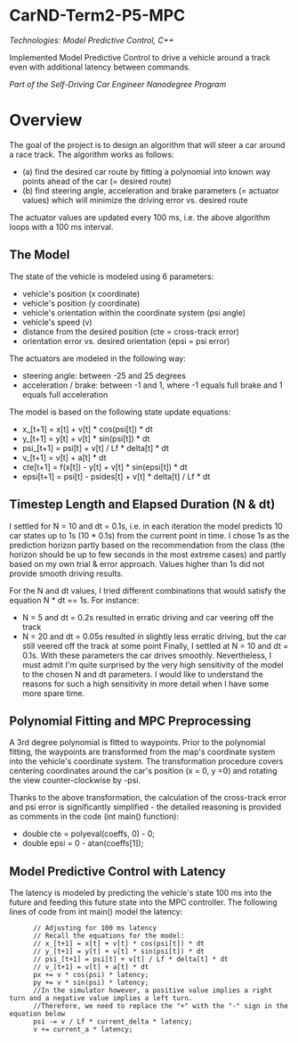 # CarND-Term2-P5-MPC

_Technologies: Model Predictive Control, C++_

Implemented Model Predictive Control to drive a vehicle around a track even with additional latency between commands.

_Part of the Self-Driving Car Engineer Nanodegree Program_

# Overview

The goal of the project is to design an algorithm that will steer a car around a race track. The algorithm works as follows:
* (a) find the desired car route by fitting a polynomial into known way points ahead of the car (= desired route)
* (b) find steering angle, acceleration and brake parameters (= actuator values) which will minimize the driving error vs. desired route

The actuator values are updated every 100 ms, i.e. the above algorithm loops with a 100 ms interval.

## The Model

The state of the vehicle is modeled using 6 parameters:
* vehicle's position (x coordinate)
* vehicle's position (y coordinate)
* vehicle's orientation within the coordinate system (psi angle)
* vehicle's speed (v)
* distance from the desired position (cte = cross-track error)
* orientation error vs. desired orientation (epsi = psi error)

The actuators are modeled in the following way:
* steering angle: between -25 and 25 degrees
* acceleration / brake: between -1 and 1, where -1 equals full brake and 1 equals full acceleration

The model is based on the following state update equations:
* x_[t+1] = x[t] + v[t] * cos(psi[t]) * dt
* y_[t+1] = y[t] + v[t] * sin(psi[t]) * dt
* psi_[t+1] = psi[t] + v[t] / Lf * delta[t] * dt
* v_[t+1] = v[t] + a[t] * dt
* cte[t+1] = f(x[t]) - y[t] + v[t] * sin(epsi[t]) * dt
* epsi[t+1] = psi[t] - psides[t] + v[t] * delta[t] / Lf * dt

## Timestep Length and Elapsed Duration (N & dt)

I settled for N = 10 and dt = 0.1s, i.e. in each iteration the model predicts 10 car states up to 1s (10 * 0.1s) from the current point in time. I chose 1s as the prediction horizon partly based on the recommendation from the class (the horizon should be up to few seconds in the most extreme cases) and partly based on my own trial & error approach. Values higher than 1s did not provide smooth driving results.

For the N and dt values, I tried different combinations that would satisfy the equation N * dt == 1s. For instance:
* N = 5 and dt = 0.2s resulted in erratic driving and car veering off the track
* N = 20 and dt = 0.05s resulted in slightly less erratic driving, but the car still veered off the track at some point
Finally, I settled at N = 10 and dt = 0.1s. With these parameters the car drives smoothly.
Nevertheless, I must admit I'm quite surprised by the very high sensitivity of the model to the chosen N and dt parameters. I would like to understand the reasons for such a high sensitivity in more detail when I have some more spare time.

## Polynomial Fitting and MPC Preprocessing

A 3rd degree polynomial is fitted to waypoints. Prior to the polynomial fitting, the waypoints are transformed from the map's coordinate system into the vehicle's coordinate system. The transformation procedure covers centering coordinates around the car's position (x = 0, y =0) and rotating the view counter-clockwise by -psi.

Thanks to the above transformation, the calculation of the cross-track error and psi error is significantly simplified - the detailed reasoning is provided as comments in the code (int main() function):
* double cte = polyeval(coeffs, 0) - 0;
* double epsi = 0 - atan(coeffs[1]);

## Model Predictive Control with Latency

The latency is modeled by predicting the vehicle's state 100 ms into the future and feeding this future state into the MPC controller. The following lines of code from int main() model the latency:

          // Adjusting for 100 ms latency
          // Recall the equations for the model:
      	  // x_[t+1] = x[t] + v[t] * cos(psi[t]) * dt
          // y_[t+1] = y[t] + v[t] * sin(psi[t]) * dt
          // psi_[t+1] = psi[t] + v[t] / Lf * delta[t] * dt
          // v_[t+1] = v[t] + a[t] * dt
          px += v * cos(psi) * latency;
          py += v * sin(psi) * latency;
          //In the simulator however, a positive value implies a right turn and a negative value implies a left turn.
      	  //Therefore, we need to replace the "+" with the "-" sign in the equation below
          psi -= v / Lf * current_delta * latency;
          v += current_a * latency;
